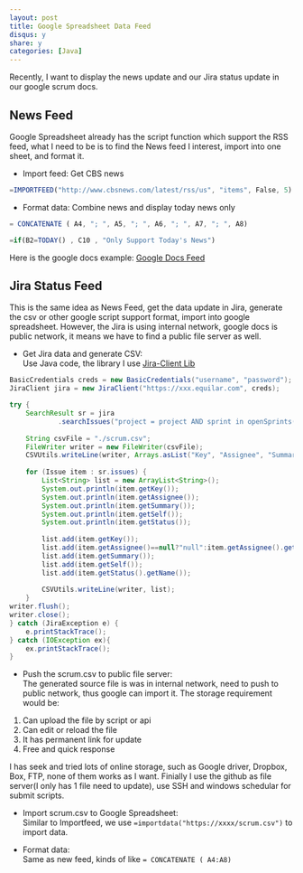 ```yaml
---
layout: post
title: Google Spreadsheet Data Feed
disqus: y
share: y
categories: [Java]
---
```


Recently, I want to display the news update and our Jira status update in our google scrum docs.  

News Feed
---------
Google Spreadsheet already has the script function which support the RSS feed, what I need to be is to find the News feed I interest, import into one sheet, and format it.  

+ Import feed: Get CBS news  
```javascript
=IMPORTFEED("http://www.cbsnews.com/latest/rss/us", "items", False, 5)
```

+ Format data: Combine news and display today news only
```javascript
= CONCATENATE ( A4, "; ", A5, "; ", A6, "; ", A7, "; ", A8)
```
```javascript
=if(B2=TODAY() , C10 , "Only Support Today's News") 
```

Here is the google docs example: [Google Docs Feed](https://docs.google.com/spreadsheets/d/1eLLajya485g7gG7GvBjqaPXtmTcqXEiRWX0jEp-27bg/edit?usp=sharing)

Jira Status Feed
----------------
This is the same idea as News Feed, get the data update in Jira, generate the csv or other google script support format, import into google spreadsheet. However, the Jira is using internal network, google docs is public network, it means we have to find a public file server as well.  

+ Get Jira data and generate CSV:  
Use Java code, the library I use [Jira-Client Lib](https://github.com/rcarz/jira-client)

```java
BasicCredentials creds = new BasicCredentials("username", "password");
JiraClient jira = new JiraClient("https://xxx.equilar.com", creds);

try {
	SearchResult sr = jira
			.searchIssues("project = project AND sprint in openSprints() AND status changed during (-24h, now()) ORDER BY priority DESC, updated DESC");
	
	String csvFile = "./scrum.csv";
	FileWriter writer = new FileWriter(csvFile);
	CSVUtils.writeLine(writer, Arrays.asList("Key", "Assignee", "Summary", "Link", "Status"));
	
	for (Issue item : sr.issues) {
		List<String> list = new ArrayList<String>();
		System.out.println(item.getKey());
		System.out.println(item.getAssignee());
		System.out.println(item.getSummary());
		System.out.println(item.getSelf());
		System.out.println(item.getStatus());
		
		list.add(item.getKey());
		list.add(item.getAssignee()==null?"null":item.getAssignee().getName());
		list.add(item.getSummary());
		list.add(item.getSelf());
		list.add(item.getStatus().getName());
		
		CSVUtils.writeLine(writer, list);
	}
writer.flush();
writer.close();
} catch (JiraException e) {
	e.printStackTrace();
} catch (IOException ex){
	ex.printStackTrace();
}
```

+ Push the scrum.csv to public file server:  
The generated source file is was in internal network, need to push to public network, thus google can import it. The storage requirement would be:  
1) Can upload the file by script or api  
2) Can edit or reload the file  
3) It has permanent link for update  
4) Free and quick response  

I has seek and tried lots of online storage, such as Google driver, Dropbox, Box, FTP, none of them works as I want. Finially I use the github as file server(I only has 1 file need to update), use SSH and windows schedular for submit scripts.

+ Import scrum.csv to Google Spreadsheet:  
Similar to Importfeed, we use `=importdata("https://xxxx/scrum.csv")` to import data.  

+ Format data:  
Same as new feed, kinds of like `= CONCATENATE ( A4:A8)`   
